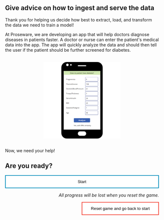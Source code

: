 <style>
.button  {
  border: none;
  color: black;
  width: 100%;
  padding: 12px 28px;
  background-color: white;
  border: 2px solid #008CBA;
  transition-duration: 0.4s;
}
.button:hover  {
  background-color: #008CBA;
  color: white; 
  border: 2px solid #008CBA;
}
.resetbutton  {
  border: none;
  color: black;
  float: right;
  padding: 12px 28px;
  background-color: white;
  border: 2px solid #f44336;
  transition-duration: 0.4s;
}
.resetbutton:hover  {
  background-color: #f44336;
  color: white; 
  border: 2px solid #f44336;
}
</style>

## Give advice on how to ingest and serve the data

Thank you for helping us decide how best to extract, load, and transform the data we need to train a model!

At Proseware, we are developing an app that will help doctors diagnose diseases in patients faster. A doctor or nurse can enter the patient's medical data into the app. The app will quickly analyze the data and should then tell the user if the patient should be further screened for diabetes.

<br>
<img style="display: block; margin-left: auto; margin-right: auto; width:50%;" src="./media/mock-up-app.png" alt="Screenshot of app. User can put in medical information and select the button to analyze the data. The app then tells the user whether a patient has diabetes.">
<br>

Now, we need your help! 

## Are you ready?

<button class="button" onclick="window.location.href='02';">Start</button>



<p style="text-align:right;"><i>All progress will be lost when you reset the game.</i></p>

<button class="resetbutton" onclick="window.location.href='../start-01-data';">Reset game and go back to start</button>
